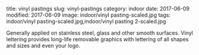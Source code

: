 title: vinyl pastings
slug: vinyl-pastings
category: indoor
date: 2017-06-09
modified: 2017-06-09
image: indoor/vinyl pasting-scaled.jpg
tags: indoor/vinyl pasting-scaled.jpg,indoor/vinyl pasting 2-scaled.jpg

Generally applied on stainless steel, glass and other smooth surfaces. Vinyl lettering provides long-life removable graphics with lettering of all shapes and sizes and even your logo.
